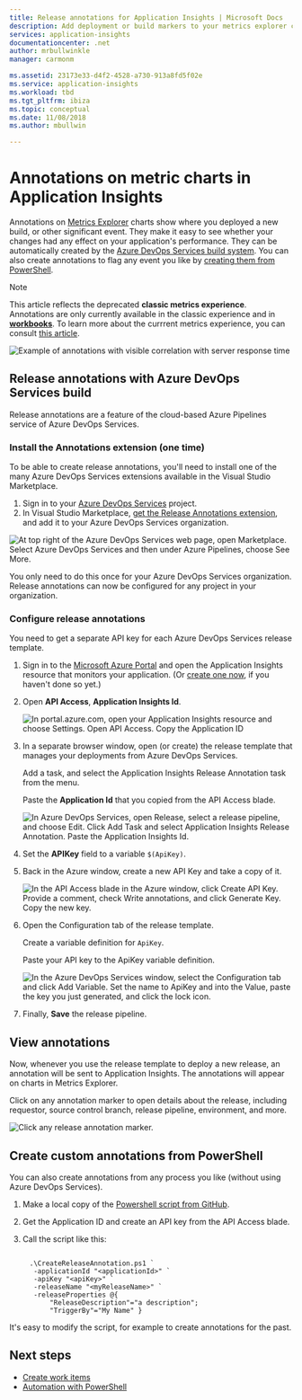 ```yaml
---
title: Release annotations for Application Insights | Microsoft Docs
description: Add deployment or build markers to your metrics explorer charts in Application Insights.
services: application-insights
documentationcenter: .net
author: mrbullwinkle
manager: carmonm

ms.assetid: 23173e33-d4f2-4528-a730-913a8fd5f02e
ms.service: application-insights
ms.workload: tbd
ms.tgt_pltfrm: ibiza
ms.topic: conceptual
ms.date: 11/08/2018
ms.author: mbullwin

---
```

# Annotations on metric charts in Application Insights

Annotations on [Metrics Explorer](../../azure-monitor/app/metrics-explorer.md) charts show where you deployed a new build, or other significant event. They make it easy to see whether your changes had any effect on your application's performance. They can be automatically created by the [Azure DevOps Services build system](https://docs.microsoft.com/azure/devops/pipelines/tasks/). You can also create annotations to flag any event you like by [creating them from PowerShell](#create-annotations-from-powershell).

> [!NOTE]
> This article reflects the deprecated **classic metrics experience**. Annotations are only currently available in the classic experience and in **[workbooks](../../application-insights/app-insights-usage-workbooks.md)**. To learn more about the currrent metrics experience, you can consult [this article](../../azure-monitor/platform/metrics-charts.md).

![Example of annotations with visible correlation with server response time](./media/annotations/00.png)

## Release annotations with Azure DevOps Services build

Release annotations are a feature of the cloud-based Azure Pipelines service of Azure DevOps Services. 

### Install the Annotations extension (one time)
To be able to create release annotations, you'll need to install one of the many Azure DevOps Services extensions available in the Visual Studio Marketplace.

1. Sign in to your [Azure DevOps Services](https://visualstudio.microsoft.com/vso/) project.
2. In Visual Studio Marketplace, [get the Release Annotations extension](https://marketplace.visualstudio.com/items/ms-appinsights.appinsightsreleaseannotations), and add it to your Azure DevOps Services organization.

![At top right of the Azure DevOps Services web page, open Marketplace. Select Azure DevOps Services and then under Azure Pipelines, choose See More.](./media/annotations/10.png)

You only need to do this once for your Azure DevOps Services organization. Release annotations can now be configured for any project in your organization. 

### Configure release annotations

You need to get a separate API key for each Azure DevOps Services release template.

1. Sign in to the [Microsoft Azure Portal](https://portal.azure.com) and open the Application Insights resource that monitors your application. (Or [create one now](../../application-insights/app-insights-overview.md), if you haven't done so yet.)
2. Open **API Access**,  **Application Insights Id**.
   
    ![In portal.azure.com, open your Application Insights resource and choose Settings. Open API Access. Copy the Application ID](./media/annotations/20.png)

4. In a separate browser window, open (or create) the release template that manages your deployments from Azure DevOps Services. 
   
    Add a task, and select the Application Insights Release Annotation task from the menu.
   
    Paste the **Application Id** that you copied from the API Access blade.
   
    ![In Azure DevOps Services, open Release, select a release pipeline, and choose Edit. Click Add Task and select Application Insights Release Annotation. Paste the Application Insights Id.](./media/annotations/30.png)
4. Set the **APIKey** field to a variable `$(ApiKey)`.

5. Back in the Azure window, create a new API Key and take a copy of it.
   
    ![In the API Access blade in the Azure window, click Create API Key. Provide a comment, check Write annotations, and click Generate Key. Copy the new key.](./media/annotations/40.png)

6. Open the Configuration tab of the release template.
   
    Create a variable definition for `ApiKey`.
   
    Paste your API key to the ApiKey variable definition.
   
    ![In the Azure DevOps Services window, select the Configuration tab and click Add Variable. Set the name to ApiKey and into the Value, paste the key you just generated, and click the lock icon.](./media/annotations/50.png)
7. Finally, **Save** the release pipeline.


## View annotations
Now, whenever you use the release template to deploy a new release, an annotation will be sent to Application Insights. The annotations will appear on charts in Metrics Explorer.

Click on any annotation marker to open details about the release, including requestor, source control branch, release pipeline, environment, and more.

![Click any release annotation marker.](./media/annotations/60.png)

## Create custom annotations from PowerShell
You can also create annotations from any process you like (without using Azure DevOps Services). 


1. Make a local copy of the [Powershell script from GitHub](https://github.com/Microsoft/ApplicationInsights-Home/blob/master/API/CreateReleaseAnnotation.ps1).

2. Get the Application ID and create an API key from the API Access blade.

3. Call the script like this:

```PS

     .\CreateReleaseAnnotation.ps1 `
      -applicationId "<applicationId>" `
      -apiKey "<apiKey>" `
      -releaseName "<myReleaseName>" `
      -releaseProperties @{
          "ReleaseDescription"="a description";
          "TriggerBy"="My Name" }
```

It's easy to modify the script, for example to create annotations for the past.

## Next steps

* [Create work items](../../azure-monitor/app/diagnostic-search.md#create-work-item)
* [Automation with PowerShell](../../application-insights/app-insights-powershell.md)